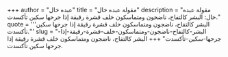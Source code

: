 +++
author = "عبده خال"
title = "مقولة عبده خال"
description = "مقولة عبده خال: البشر كالتفاح، ناضجون ومتماسكون خلف قشرة رقيقة إذا جرحها سكين تأكسدت."
quote = '''البشر كالتفاح، ناضجون ومتماسكون خلف قشرة رقيقة إذا جرحها سكين تأكسدت.'''
slug = "البشر-كالتفاح-ناضجون-ومتماسكون-خلف-قشرة-رقيقة-إذا-جرحها-سكين-تأكسدت"
+++
البشر كالتفاح، ناضجون ومتماسكون خلف قشرة رقيقة إذا جرحها سكين تأكسدت.
